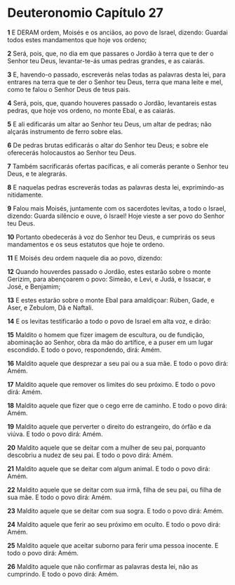 # Deuteronomio Capítulo 27

**1** 	E DERAM ordem, Moisés e os anciãos, ao povo de Israel, dizendo: Guardai todos estes mandamentos que hoje vos ordeno;

**2** 	Será, pois, que, no dia em que passares o Jordão à terra que te der o Senhor teu Deus, levantar-te-ás umas pedras grandes, e as caiarás.

**3** 	E, havendo-o passado, escreverás nelas todas as palavras desta lei, para entrares na terra que te der o Senhor teu Deus, terra que mana leite e mel, como te falou o Senhor Deus de teus pais.

**4** 	Será, pois, que, quando houveres passado o Jordão, levantareis estas pedras, que hoje vos ordeno, no monte Ebal, e as caiarás.

**5** 	E ali edificarás um altar ao Senhor teu Deus, um altar de pedras; não alçarás instrumento de ferro sobre elas.

**6** 	De pedras brutas edificarás o altar do Senhor teu Deus; e sobre ele oferecerás holocaustos ao Senhor teu Deus.

**7** 	Também sacrificarás ofertas pacíficas, e ali comerás perante o Senhor teu Deus, e te alegrarás.

**8** 	E naquelas pedras escreverás todas as palavras desta lei, exprimindo-as nitidamente.

**9** 	Falou mais Moisés, juntamente com os sacerdotes levitas, a todo o Israel, dizendo: Guarda silêncio e ouve, ó Israel! Hoje vieste a ser povo do Senhor teu Deus.

**10** 	Portanto obedecerás à voz do Senhor teu Deus, e cumprirás os seus mandamentos e os seus estatutos que hoje te ordeno.

**11** 	E Moisés deu ordem naquele dia ao povo, dizendo:

**12** 	Quando houverdes passado o Jordão, estes estarão sobre o monte Gerizim, para abençoarem o povo: Simeão, e Levi, e Judá, e Issacar, e José, e Benjamim;

**13** 	E estes estarão sobre o monte Ebal para amaldiçoar: Rúben, Gade, e Aser, e Zebulom, Dã e Naftali.

**14** 	E os levitas testificarão a todo o povo de Israel em alta voz, e dirão:

**15** 	Maldito o homem que fizer imagem de escultura, ou de fundição, abominação ao Senhor, obra da mão do artífice, e a puser em um lugar escondido. E todo o povo, respondendo, dirá: Amém.

**16** 	Maldito aquele que desprezar a seu pai ou a sua mãe. E todo o povo dirá: Amém.

**17** 	Maldito aquele que remover os limites do seu próximo. E todo o povo dirá: Amém.

**18** 	Maldito aquele que fizer que o cego erre de caminho. E todo o povo dirá: Amém.

**19** 	Maldito aquele que perverter o direito do estrangeiro, do órfão e da viúva. E todo o povo dirá: Amém.

**20** 	Maldito aquele que se deitar com a mulher de seu pai, porquanto descobriu a nudez de seu pai. E todo o povo dirá: Amém.

**21** 	Maldito aquele que se deitar com algum animal. E todo o povo dirá: Amém.

**22** 	Maldito aquele que se deitar com sua irmã, filha de seu pai, ou filha de sua mãe. E todo o povo dirá: Amém.

**23** 	Maldito aquele que se deitar com sua sogra. E todo o povo dirá: Amém.

**24** 	Maldito aquele que ferir ao seu próximo em oculto. E todo o povo dirá: Amém.

**25** 	Maldito aquele que aceitar suborno para ferir uma pessoa inocente. E todo o povo dirá: Amém.

**26** 	Maldito aquele que não confirmar as palavras desta lei, não as cumprindo. E todo o povo dirá: Amém.

